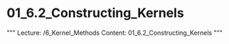 # 01_6.2_Constructing_Kernels

"""
Lecture: /6_Kernel_Methods
Content: 01_6.2_Constructing_Kernels
"""


